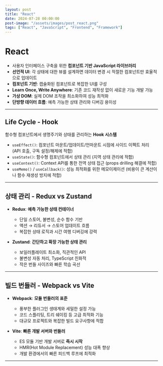 ```yaml
---
layout: post
title: "React"
date: 2024-07-28 00:00:00
post-image: "/assets/images/post_react.png"
tags: ["React", "JavaScript", "Frontend", "Framework"]
---
```


# React

- 사용자 인터페이스 구축을 위한 **컴포넌트 기반 JavaScript 라이브러리**
- **선언적 UI**: 각 상태에 대한 뷰를 설계하면 데이터 변경 시 적절한 컴포넌트만 효율적으로 업데이트
- **컴포넌트 기반**: 캡슐화된 컴포넌트로 복잡한 UI를 구성
- **Learn Once, Write Anywhere**: 기존 코드 재작성 없이 새로운 기능 개발 가능
- **가상 DOM**: 실제 DOM 조작을 최소화하여 성능 최적화
- **단방향 데이터 흐름**: 예측 가능한 상태 관리와 디버깅 용이성

---

## Life Cycle - Hook

함수형 컴포넌트에서 생명주기와 상태를 관리하는 **Hook 시스템**

- `useEffect()`: 컴포넌트 마운트/업데이트/언마운트 시점에 사이드 이펙트 처리 (API 호출, 구독 설정/해제에 적합)
- `useState()`: 함수형 컴포넌트에서 상태 관리 (지역 상태 관리에 적합)
- `useContext()`: Context API를 통한 전역 상태 접근 (props drilling 해결에 적합)
- `useMemo()` / `useCallback()`: 성능 최적화를 위한 메모이제이션 (비용이 큰 계산이나 함수 재생성 방지에 적합)

---

## 상태 관리 - Redux vs Zustand

- **Redux**: **예측 가능한 상태 컨테이너**

  - 단일 스토어, 불변성, 순수 함수 기반
  - 액션 → 리듀서 → 스토어 업데이트 흐름
  - 복잡한 상태 로직과 시간 여행 디버깅에 강력

- **Zustand**: **간단하고 확장 가능한 상태 관리**
  - 보일러플레이트 최소화, 직관적인 API
  - 불변성 자동 처리, TypeScript 친화적
  - 작은 번들 사이즈와 빠른 학습 곡선

---

## 빌드 번들러 - Webpack vs Vite

- **Webpack**: **모듈 번들러의 표준**

  - 풍부한 플러그인 생태계와 세밀한 설정 가능
  - 코드 스플리팅, 트리 쉐이킹 등 고급 최적화 기능
  - 대규모 프로젝트와 복잡한 빌드 요구사항에 적합

- **Vite**: **빠른 개발 서버와 번들러**
  - ES 모듈 기반 개발 서버로 **즉시 시작**
  - HMR(Hot Module Replacement) 성능 대폭 향상
  - 개발 환경에서의 빠른 피드백 루프에 최적화

---
